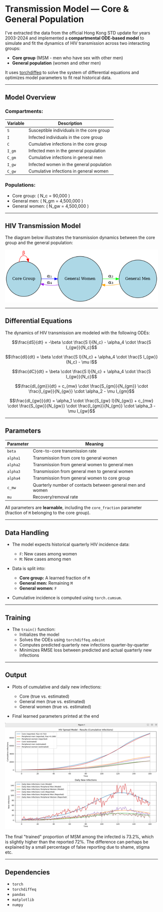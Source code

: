 
# Transmission Model — Core & General Population

I've extracted the data from the official Hong Kong STD update for years 2003-2024 and implemented a **compartmental ODE-based model** to simulate and fit the dynamics of HIV transmission across two interacting groups:

- **Core group** (MSM - men who have sex with other men)
- **General population** (women and other men)

It uses [torchdiffeq](https://github.com/rtqichen/torchdiffeq) to solve the system of differential equations and optimizes model parameters to fit real historical data.

---

## Model Overview

### **Compartments:**

| Variable        | Description                                 |
|----------------|---------------------------------------------|
| `S`            | Susceptible individuals in the core group    |
| `I`            | Infected individuals in the core group       |
| `C`            | Cumulative infections in the core group      |
| `I_gm`         | Infected men in the general population       |
| `C_gm`         | Cumulative infections in general men         |
| `I_gw`         | Infected women in the general population     |
| `C_gw`         | Cumulative infections in general women       |

### **Populations:**

- Core group: \( N_c = 90,000 \)
- General men: \( N_gm = 4,500,000 \)
- General women: \( N_gw = 4,500,000 \)

---

## HIV Transmission Model

The diagram below illustrates the transmission dynamics between the core group and the general population:

![HIV Transmission Model](hiv_model_graph_updated.png)

---

## Differential Equations

The dynamics of HIV transmission are modeled with the following ODEs:

```math
\frac{dS}{dt}     = -\beta \cdot \frac{S I}{N_c} - \alpha_4 \cdot \frac{S I_{gw}}{N_c}
```

```math
\frac{dI}{dt}     = \beta \cdot \frac{S I}{N_c} + \alpha_4 \cdot \frac{S I_{gw}}{N_c} - \mu I
```

```math
\frac{dC}{dt}     = \beta \cdot \frac{S I}{N_c} + \alpha_4 \cdot \frac{S I_{gw}}{N_c}
```

```math
\frac{dI_{gm}}{dt} = c_{mw} \cdot \frac{S_{gm}}{N_{gm}} \cdot \frac{I_{gw}}{N_{gw}} \cdot \alpha_2 - \mu I_{gm}
```

```math
\frac{dI_{gw}}{dt} = \alpha_1 \cdot \frac{S_{gw} I}{N_{gw}} + c_{mw} \cdot \frac{S_{gw}}{N_{gw}} \cdot \frac{I_{gm}}{N_{gm}} \cdot \alpha_3 - \mu I_{gw}
```


---

## Parameters

| Parameter  | Meaning                                                |
|------------|--------------------------------------------------------|
| `beta`     | Core-to-core transmission rate                         |
| `alpha1`   | Transmission from core to general women                |
| `alpha2`   | Transmission from general women to general men         |
| `alpha3`   | Transmission from general men to general women         |
| `alpha4`   | Transmission from general women to core group          |
| `c_mw`     | Quarterly number of contacts between general men and women      |
| `mu`       | Recovery/removal rate                                  |

All parameters are **learnable**, including the `core_fraction` parameter (fraction of `M` belonging to the core group).

---

## Data Handling

- The model expects historical quarterly HIV incidence data:
  - `F`: New cases among women
  - `M`: New cases among men

- Data is split into:
  - **Core group:** A learned fraction of `M`
  - **General men:** Remaining `M`
  - **General women:** `F`

- Cumulative incidence is computed using `torch.cumsum`.

---

## Training

- The `train()` function:
  - Initializes the model
  - Solves the ODEs using `torchdiffeq.odeint`
  - Computes predicted quarterly new infections quarter-by-quarter
  - Minimizes RMSE loss between predicted and actual quarterly new infections

---

## Output

- Plots of cumulative and daily new infections:
  - Core (true vs. estimated)
  - General men (true vs. estimated)
  - General women (true vs. estimated)

- Final learned parameters printed at the end

![HIV Transmission Model](res.png)

The final "trained" proportion of MSM among the infected is 73.2%, which is slightly higher than the reported 72%. The difference can perhaps be explained
by a small percentage of false reporting due to shame, stigma etc.

---

## Dependencies

- `torch`
- `torchdiffeq`
- `pandas`
- `matplotlib`
- `numpy`
